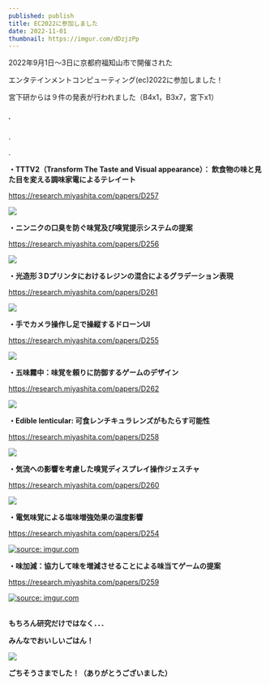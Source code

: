 ```yaml
---
published: publish
title: EC2022に参加しました
date: 2022-11-01
thumbnail: https://imgur.com/dDzjzPp
---
```

2022年9月1日～3日に京都府福知山市で開催された

エンタテインメントコンピューティング(ec)2022に参加しました！

宮下研からは９件の発表が行われました（B4x1，B3x7，宮下x1）

##### .

.

.

**・TTTV2（Transform The Taste and Visual appearance）： 飲食物の味と見た目を変える調味家電によるテレイート**

https://research.miyashita.com/papers/D257

![](blob:https://miyashita.com/7ca0dfee-2b46-4c29-9f81-be637542f434)

**・ニンニクの口臭を防ぐ味覚及び嗅覚提示システムの提案**

<https://research.miyashita.com/papers/D256>

![](blob:https://miyashita.com/c14d1f5e-fe6b-430f-b034-a30500193b08)

**・光造形３Dプリンタにおけるレジンの混合によるグラデーション表現**

https://research.miyashita.com/papers/D261

![](blob:https://miyashita.com/79b813f0-32fa-4946-8e34-1eea1d91406a)

**・手でカメラ操作し足で操縦するドローンUI**

https://research.miyashita.com/papers/D255

![](blob:https://miyashita.com/7b958f77-7de7-4241-aff6-c1f3938d71ae)

**・五味霧中：味覚を頼りに防御するゲームのデザイン**

https://research.miyashita.com/papers/D262

![](blob:https://miyashita.com/3717c4c8-bea8-4df4-a0f8-d5c9699a69cd)

**・Edible lenticular: 可食レンチキュラレンズがもたらす可能性**

https://research.miyashita.com/papers/D258

![](blob:https://miyashita.com/032b6e15-0a87-4c23-ad0b-81488ad42fc8)

**・気流への影響を考慮した嗅覚ディスプレイ操作ジェスチャ**

https://research.miyashita.com/papers/D260

![](blob:https://miyashita.com/6292113e-1520-4ee5-a0a5-7197d06d5982)

**・電気味覚による塩味増強効果の温度影響**

https://research.miyashita.com/papers/D254

<a href="https://imgur.com/0H4U9J3"><img src="https://i.imgur.com/0H4U9J3.jpg" title="source: imgur.com" /></a>

**・味加減：協力して味を増減させることによる味当てゲームの提案**

https://research.miyashita.com/papers/D259

<a href="https://imgur.com/0n4dhrl"><img src="https://i.imgur.com/0n4dhrl.jpg" title="source: imgur.com" /></a>

\
**もちろん研究だけではなく．．．**

**みんなでおいしいごはん！**



![](blob:https://miyashita.com/8be41df0-2aa1-4754-860d-8f1273b11f5d)

**ごちそうさまでした！（ありがとうございました）**